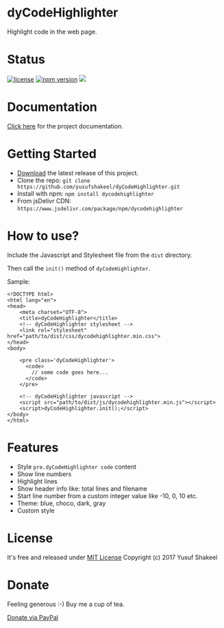 # dyCodeHighlighter
Highlight code in the web page.

# Status

[![license](https://img.shields.io/badge/license-MIT-blue.svg)](https://github.com/yusufshakeel/dyCodeHighlighter)
[![npm version](https://img.shields.io/badge/npm-1.3.0-blue.svg)](https://www.npmjs.com/package/dycodehighlighter)
[![](https://data.jsdelivr.com/v1/package/npm/dycodehighlighter/badge)](https://www.jsdelivr.com/package/npm/dycodehighlighter)

# Documentation
[Click here](https://www.dyclassroom.com/dycodehighlighter/documentation) for the project documentation.

# Getting Started
* [Download](https://github.com/yusufshakeel/dyCodeHighlighter/releases) the latest release of this project.
* Clone the repo: `git clone https://github.com/yusufshakeel/dyCodeHighlighter.git`
* Install with npm: `npm install dycodehighlighter`
* From jsDelivr CDN: `https://www.jsdelivr.com/package/npm/dycodehighlighter`

# How to use?
Include the Javascript and Stylesheet file from the `dist` directory.

Then call the `init()` method of `dyCodeHighlighter`.

Sample:

```
<!DOCTYPE html>
<html lang="en">
<head>
    <meta charset="UTF-8">
    <title>dyCodeHighlighter</title>
    <!-- dyCodeHighlighter stylesheet -->
    <link rel="stylesheet" href="path/to/dist/css/dycodehighlighter.min.css">
</head>
<body>
    
    <pre class='dyCodeHighlighter'>
      <code>
        // some code goes here...
      </code>
    </pre>

    <!-- dyCodeHighlighter javascript -->
    <script src="path/to/dist/js/dycodehighlighter.min.js"></script>
    <script>dyCodeHighlighter.init();</script>
</body>
</html>
```

# Features
* Style `pre.dyCodeHighlighter code` content
* Show line numbers
* Highlight lines
* Show header info like: total lines and filename
* Start line number from a custom integer value like -10, 0, 10 etc.
* Theme: blue, choco, dark, gray
* Custom style


# License
It's free and released under [MIT License](https://github.com/yusufshakeel/dyCodeHighlighter/blob/master/LICENSE) Copyright (c) 2017 Yusuf Shakeel

# Donate
Feeling generous :-) Buy me a cup of tea.

[Donate via PayPal](https://www.paypal.me/yusufshakeel)